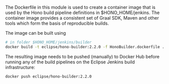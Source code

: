 The Dockerfile in this module is used to create a container image that is used by the Hono build pipeline
definitions in $HONO_HOME/jenkins. The container image provides a consistent set of Graal SDK, Maven and other
tools which form the basis of reproducible builds.

The image can be built using

```sh
# in folder $HONO_HOME/jenkins/builder
docker build -t eclipse/hono-builder:2.2.0 -f HonoBuilder.dockerfile .
```

The resulting image needs to be pushed (manually) to Docker Hub before running any of the build pipelines
on the Eclipse Jenkins build infrastructure:

```sh
docker push eclipse/hono-builder:2.2.0
```

